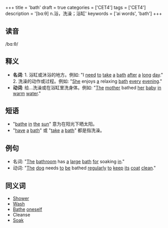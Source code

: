 +++
title = 'bath'
draft = true
categories = ['CET4']
tags = ['CET4']
description = '[bɑːθ] n.浴，洗澡；浴缸'
keywords = ['ai words', 'bath']
+++

## 读音
/bɑːθ/

## 释义
- **名词**: 1. 浴缸或沐浴的地方。例如: "I [need](/zh/post/need/) [to](/zh/post/to/) [take](/zh/post/take/) [a](/zh/post/a/) [bath](/zh/post/bath/) [after](/zh/post/after/) [a](/zh/post/a/) [long](/zh/post/long/) [day](/zh/post/day/)."
   2. 洗澡的动作或过程。例如: "[She](/zh/post/she/) enjoys [a](/zh/post/a/) relaxing [bath](/zh/post/bath/) [every](/zh/post/every/) [evening](/zh/post/evening/)."
- **动词**: 给…洗澡或在浴缸里洗身体。例如: "[The](/zh/post/the/) [mother](/zh/post/mother/) bathed [her](/zh/post/her/) [baby](/zh/post/baby/) [in](/zh/post/in/) [warm](/zh/post/warm/) [water](/zh/post/water/)."

## 短语
- "[bathe](/zh/post/bathe/) [in](/zh/post/in/) [the](/zh/post/the/) [sun](/zh/post/sun/)" 意为在阳光下晒太阳。
- "[have](/zh/post/have/) [a](/zh/post/a/) [bath](/zh/post/bath/)" 或 "[take](/zh/post/take/) [a](/zh/post/a/) [bath](/zh/post/bath/)" 都是指洗澡。

## 例句
- 名词: "[The](/zh/post/the/) [bathroom](/zh/post/bathroom/) has [a](/zh/post/a/) [large](/zh/post/large/) [bath](/zh/post/bath/) [for](/zh/post/for/) soaking [in](/zh/post/in/)."
- 动词: "[The](/zh/post/the/) [dog](/zh/post/dog/) needs [to](/zh/post/to/) [be](/zh/post/be/) bathed [regularly](/zh/post/regularly/) [to](/zh/post/to/) [keep](/zh/post/keep/) [its](/zh/post/its/) [coat](/zh/post/coat/) [clean](/zh/post/clean/)."

## 同义词
- [Shower](/zh/post/shower/)
- [Wash](/zh/post/wash/)
- [Bathe](/zh/post/bathe/) [oneself](/zh/post/oneself/)
- Cleanse
- [Soak](/zh/post/soak/)
